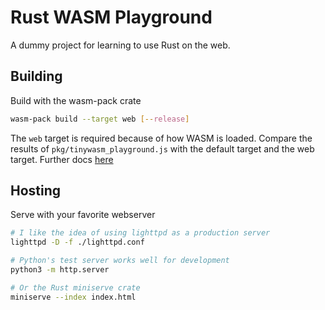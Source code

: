 # Rust WASM Playground

A dummy project for learning to use Rust on the web.

## Building

Build with the wasm-pack crate

```sh
wasm-pack build --target web [--release]
```

The `web` target is required because of how WASM is loaded. Compare the results of `pkg/tinywasm_playground.js` with the default target and the web target. Further docs [here](https://rustwasm.github.io/docs/wasm-bindgen/reference/deployment.html)

## Hosting

Serve with your favorite webserver

```sh
# I like the idea of using lighttpd as a production server
lighttpd -D -f ./lighttpd.conf

# Python's test server works well for development
python3 -m http.server

# Or the Rust miniserve crate
miniserve --index index.html
```
